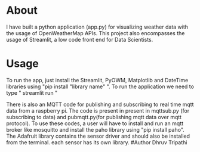# About
I have built a python application (app.py) for visualizing weather data with the usage of OpenWeatherMap APIs. This project also encompasses the usage of
Streamlit, a low code front end for Data Scientists.
# Usage
To run the app, just install the Streamlit, PyOWM, Matplotlib and DateTime libraries using "pip install "library name" ".
To run the application we need to type " streamlit run <filename> "

There is also an MQTT code for publishing and subscribing to real time mqtt data from a raspberry pi. The code is present in present in mqttsub.py (for subscribing to data) and pubmqtt.py(for publishing mqtt data over mqtt protocol). To use these codes, a user will have to install and run an mqtt broker like mosquitto and install the paho library using "pip install paho". The Adafruit library contains the sensor driver and should also be installed from the terminal. each sensor has its own library.
#Author 
Dhruv Tripathi
